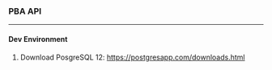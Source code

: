 ### PBA API
---
#### Dev Environment
1. Download PosgreSQL 12: https://postgresapp.com/downloads.html
